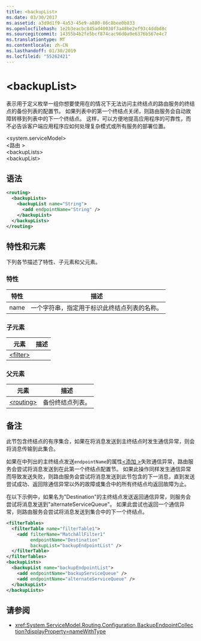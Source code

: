 ```yaml
---
title: <backupList>
ms.date: 03/30/2017
ms.assetid: a3d9d1f9-4a53-45e9-a880-86c8bee0b833
ms.openlocfilehash: 1e2b3eacbc845ad40030f3a48be2ef93c4ddbd8c
ms.sourcegitcommit: 14355b4b2fe5bcf874cac96d0a9e6376b567e4c7
ms.translationtype: MT
ms.contentlocale: zh-CN
ms.lasthandoff: 01/30/2019
ms.locfileid: "55262421"
---
```

# <a name="backuplist"></a>\<backupList>
表示用于定义枚举一组你想要使用在的情况下无法访问主终结点的路由服务的终结点的备份列表的配置节。 如果列表中的第一个终结点关闭，则路由服务会自动故障转移到列表中的下一个终结点。  这样，可以方便地提高应用程序的可靠性，而不必告诉客户端应用程序应如何处理复杂模式或所有服务的部署位置。  
  
 \<system.serviceModel>  
\<路由 >  
\<backupLists>  
\<backupList>  
  
## <a name="syntax"></a>语法  
  
```xml  
<routing>
  <backupLists>
    <backupList name="String">
      <add endpointName="String" />
    </backupList>
  </backupLists>
</routing>
```  
  
## <a name="attributes-and-elements"></a>特性和元素  
 下列各节描述了特性、子元素和父元素。  
  
### <a name="attributes"></a>特性  
  
|特性|描述|  
|---------------|-----------------|  
|name|一个字符串，指定用于标识此终结点列表的名称。|  
  
### <a name="child-elements"></a>子元素  
  
|元素|描述|  
|-------------|-----------------|  
|[\<filter>](../../../../../docs/framework/configure-apps/file-schema/wcf/filter.md)||  
  
### <a name="parent-elements"></a>父元素  
  
|元素|描述|  
|-------------|-----------------|  
|[\<routing>](../../../../../docs/framework/configure-apps/file-schema/wcf/routing.md)|备份终结点列表。|  
  
## <a name="remarks"></a>备注  
 此节包含终结点的有序集合，如果在将消息发送到主终结点时发生通信异常，则会将消息传输到此集合。  
  
 如果在中列出的主终结点发送`endpointName`的属性[\<添加 >](../../../../../docs/framework/configure-apps/file-schema/wcf/add-of-entries.md)失败通信异常，路由服务会尝试将消息发送到在此第一个终结点配置节。 如果此操作同样发生通信异常而导致发送失败，则路由服务会尝试将消息发送到此节包含的下一消息，直到发送尝试成功、返回除通信异常以外的故障或集合中的所有终结点均返回故障为止。  
  
 在以下示例中，如果名为"Destination"的主终结点发送返回通信异常，则服务会尝试将消息发送到"alternateServiceQueue"。 如果此尝试也返回一个通信异常，则路由服务会尝试将消息发送到集合中的下一个终结点。  
  
```xml  
<filterTables>
  <filterTable name="filterTable1">
    <add filterName="MatchAllFilter1"
         endpointName="Destination"
         backupList="backupEndpointList" />
  </filterTable>
</filterTables>
<backupLists>
  <backupList name="backupEndpointList">
    <add endpointName="backupServiceQueue" />
    <add endpointName="alternateServiceQueue" />
  </backupList>
</backupLists>
```  
  
## <a name="see-also"></a>请参阅
- <xref:System.ServiceModel.Routing.Configuration.BackupEndpointCollection?displayProperty=nameWithType>
